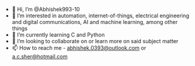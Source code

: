 - 👋 Hi, I’m @Abhishek993-10
- 👀 I’m interested in automation, internet-of-things, electrical engineering and digital communications, AI and machine learning, among other things
- 🌱 I’m currently learning C and Python
- 💞️ I’m looking to collaborate on or learn more on said subject matter
- 📫 How to reach me - abhishek.0393@outlook.com or a.c.sher@hotmail.com

<!---
Abhishek993-10/Abhishek993-10 is a ✨ special ✨ repository because its `README.md` (this file) appears on your GitHub profile.
You can click the Preview link to take a look at your changes.
--->

